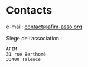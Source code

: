 # Contacts


e-mail: contact@afim-asso.org

Siège de l’association :
~~~~~~~~~~~
AFIM
31 rue Berthomé
33400 Talence
~~~~~~~~~~~
